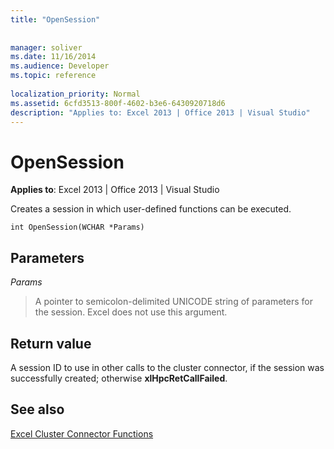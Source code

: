```yaml
---
title: "OpenSession"
 
 
manager: soliver
ms.date: 11/16/2014
ms.audience: Developer
ms.topic: reference
 
localization_priority: Normal
ms.assetid: 6cfd3513-800f-4602-b3e6-6430920718d6
description: "Applies to: Excel 2013 | Office 2013 | Visual Studio"
---
```


# OpenSession

 **Applies to**: Excel 2013 | Office 2013 | Visual Studio 
  
Creates a session in which user-defined functions can be executed.
  
```
int OpenSession(WCHAR *Params)
```

## Parameters

 _Params_
  
> A pointer to semicolon-delimited UNICODE string of parameters for the session. Excel does not use this argument.
    
## Return value

A session ID to use in other calls to the cluster connector, if the session was successfully created; otherwise **xlHpcRetCallFailed**.
  
## See also



[Excel Cluster Connector Functions](excel-cluster-connector-functions.md)

